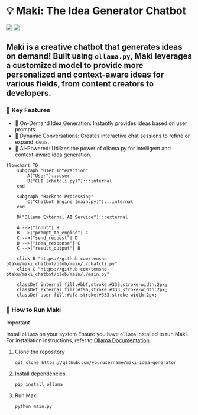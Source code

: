 # 💡 Maki: The Idea Generator Chatbot
![](https://img.shields.io/badge/Ollama-000000.svg?style=for-the-badge&logo=Ollama&logoColor=white) ![](https://img.shields.io/badge/Python-3776AB.svg?style=for-the-badge&logo=Python&logoColor=white)

## Maki is a creative chatbot that generates ideas on demand! Built using `ollama.py`, Maki leverages a customized model to provide more personalized and context-aware ideas for various fields, from content creators to developers.

### 🌟 Key Features
- 🎯 On-Demand Idea Generation: Instantly provides ideas based on user prompts.
- 🔄 Dynamic Conversations: Creates interactive chat sessions to refine or expand ideas.
- 🧠 AI-Powered: Utilizes the power of ollama.py for intelligent and context-aware idea generation.
```mermaid
flowchart TD
    subgraph "User Interaction"
        A("User"):::user
        B("CLI (chatcli.py)"):::internal
    end

    subgraph "Backend Processing"
        C("Chatbot Engine (main.py)"):::internal
    end

    D("Ollama External AI Service"):::external

    A -->|"input"| B
    B -->|"prompt_to_engine"| C
    C -->|"send_request"| D
    D -->|"idea_response"| C
    C -->|"result_output"| B

    click B "https://github.com/tensho-otaku/maki_chatbot/blob/main/./chatcli.py"
    click C "https://github.com/tensho-otaku/maki_chatbot/blob/main/./main.py"

    classDef internal fill:#bbf,stroke:#333,stroke-width:2px;
    classDef external fill:#f96,stroke:#333,stroke-width:2px;
    classDef user fill:#afa,stroke:#333,stroke-width:2px;
```
### 📌 How to Run Maki
> [!IMPORTANT]
>Install `ollama` on your system
Ensure you have `ollama` installed to run Maki. For installation instructions, refer to [Ollama Documentation](https://ollama.com/).

1. Clone the repository
    ```shell
    git clone https://github.com/yourusername/maki-idea-generator
    ```
2. Install dependencies
    ```shell
    pip install ollama
    ```
3. Run Maki
    ```shell
    python main.py
    ```
    
